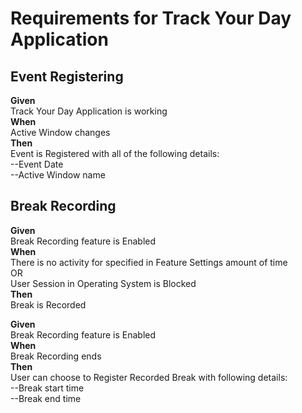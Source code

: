 # Requirements for Track Your Day Application

## Event Registering

**Given**  
Track Your Day Application is working  
**When**  
Active Window changes  
**Then**  
Event is Registered with all of the following details:  
--Event Date  
--Active Window name

## Break Recording

**Given**   
Break Recording feature is Enabled  
**When**  
There is no activity for specified in Feature Settings amount of time  
OR  
User Session in Operating System is Blocked  
**Then**  
Break is Recorded

**Given**   
Break Recording feature is Enabled  
**When**  
Break Recording ends  
**Then**  
User can choose to Register Recorded Break with following details:  
--Break start time  
--Break end time  